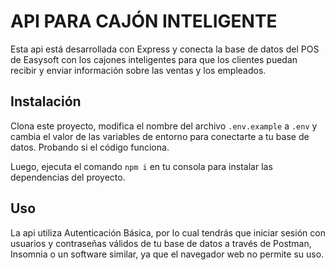 # API PARA CAJÓN INTELIGENTE
Esta api está desarrollada con Express y conecta la base de datos del POS de Easysoft con los cajones inteligentes para que los clientes puedan recibir y enviar información sobre las ventas y los empleados.
## Instalación
Clona este proyecto, modifica el nombre del archivo `.env.example` a `.env` y cambia el valor de las variables de entorno para conectarte a tu base de datos.
Probando si el código funciona.

Luego, ejecuta el comando `npm i` en tu consola para instalar las dependencias del proyecto.
## Uso
La api utiliza Autenticación Básica, por lo cual tendrás que iniciar sesión con usuarios y contraseñas válidos de tu base de datos a través de Postman, Insomnia o un software similar, ya que el navegador web no permite su uso.
